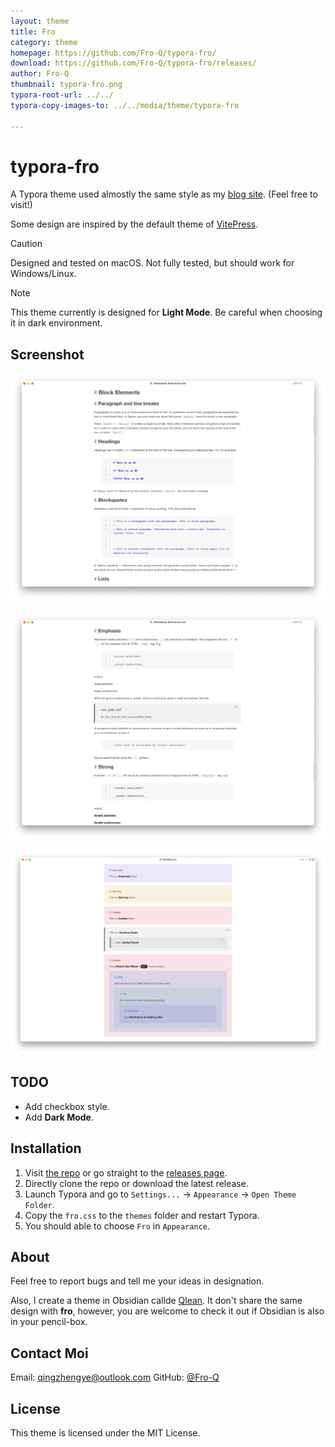 ```yaml
---
layout: theme
title: Fro
category: theme
homepage: https://github.com/Fro-Q/typora-fro/
download: https://github.com/Fro-Q/typora-fro/releases/
author: Fro-Q
thumbnail: typora-fro.png
typora-root-url: ../../
typora-copy-images-to: ../../media/theme/typora-fro

---
```


# typora-fro

A Typora theme used almostly the same style as my [blog site](https://fro-blo.com). (Feel free to visit!)

Some design are inspired by the default theme of [VitePress](https://vitepress.dev/).

> [!caution]
> Designed and tested on macOS. Not fully tested, but should work for Windows/Linux.

> [!note]
>
> This theme currently is designed for **Light Mode**. Be careful when choosing it in dark environment.

## Screenshot

![screenshot_1](/media/theme/typora-fro/screenshot_1.png)

![screenshot_2](/media/theme/typora-fro/screenshot_2.png)

![screenshot_3](/media/theme/typora-fro/screenshot_3.png)

## TODO

- Add checkbox style.
- Add **Dark Mode**.

## Installation

1. Visit [the repo](https://github.com/Fro-Q/typora-fro/) or go straight to the [releases page](https://github.com/Fro-Q/typora-fro/releases/).
2. Directly clone the repo or download the latest release.
3. Launch Typora and go to `Settings...` → `Appearance` → `Open Theme Folder`.
4. Copy the `fro.css` to the `themes` folder and restart Typora.
5. You should able to choose `Fro` in `Appearance`.

## About

Feel free to report bugs and tell me your ideas in designation.

Also, I create a theme in Obsidian callde [Qlean](https://github.com/Fro-Q/Qlean). It don't share the same design with **fro**, however, you are welcome to check it out if Obsidian is also in your pencil-box.



## Contact Moi

Email: [qingzhengye@outlook.com](mailto:qingzhengye@outlook.com) GitHub: [@Fro-Q](https://github.com/Fro-Q)

## License

This theme is licensed under the MIT License.
